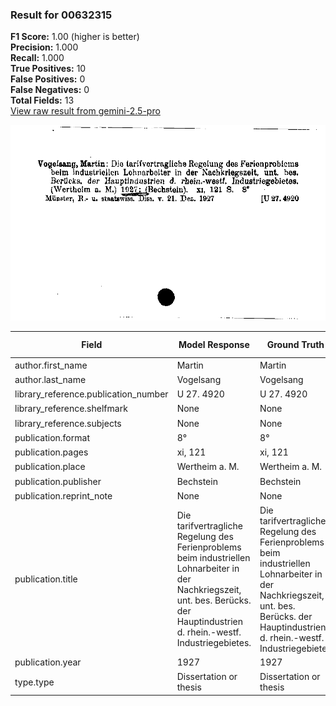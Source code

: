 ### Result for 00632315
**F1 Score:** 1.00 (higher is better)<br>**Precision:** 1.000<br>**Recall:** 1.000<br>**True Positives:** 10<br>**False Positives:** 0<br>**False Negatives:** 0<br>**Total Fields:** 13<br>[View raw result from gemini-2.5-pro](https://github.com/RISE-UNIBAS/humanities_data_benchmark/blob/main/results/2025-09-02/T0155/request_T0155_00632315.json)

<img src="https://github.com/RISE-UNIBAS/humanities_data_benchmark/blob/main/benchmarks/zettelkatalog/images/00632315.jpg?raw=true" alt="00632315" width="600px">

| Field | Model Response | Ground Truth | Fuzzy Score | Match |
|-------|----------------|--------------|-------------|-------|
| author.first_name | Martin | Martin | 1.000 | ✅ |
| author.last_name | Vogelsang | Vogelsang | 1.000 | ✅ |
| library_reference.publication_number | U 27. 4920 | U 27. 4920 | 1.000 | ✅ |
| library_reference.shelfmark | None | None | 1.000 | ✅ |
| library_reference.subjects | None | None | 1.000 | ✅ |
| publication.format | 8° | 8° | 1.000 | ✅ |
| publication.pages | xi, 121 | xi, 121 | 1.000 | ✅ |
| publication.place | Wertheim a. M. | Wertheim a. M. | 1.000 | ✅ |
| publication.publisher | Bechstein | Bechstein | 1.000 | ✅ |
| publication.reprint_note | None | None | 1.000 | ✅ |
| publication.title | Die tarifvertragliche Regelung des Ferienproblems beim industriellen Lohnarbeiter in der Nachkriegszeit, unt. bes. Berücks. der Hauptindustrien d. rhein.-westf. Industriegebietes. | Die tarifvertragliche Regelung des Ferienproblems beim industriellen Lohnarbeiter in der Nachkriegszeit, unt. bes. Berücks. der Hauptindustrien d. rhein.-westf. Industriegebietes | 0.997 | ✅ |
| publication.year | 1927 | 1927 | 1.000 | ✅ |
| type.type | Dissertation or thesis | Dissertation or thesis | 1.000 | ✅ |
